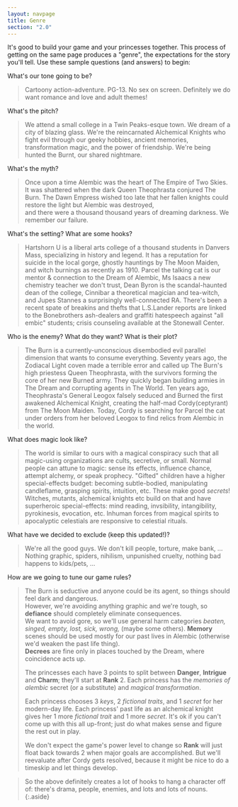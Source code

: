 ```yaml
---
layout: navpage
title: Genre
section: "2.0"
---
```


It's good to build your game and your princesses together.
This process of getting on the same page produces a "genre", the expectations for the story you'll tell.
Use these sample questions (and answers) to begin:

What's our tone going to be?
> Cartoony action-adventure. PG-13. No sex on screen.
> Definitely we do want romance and love and adult themes!

What's the pitch?
> We attend a small college in a Twin Peaks-esque town.
> We dream of a city of blazing glass.
> We're the reincarnated Alchemical Knights who fight evil through our geeky hobbies, ancient memories, transformation magic, and the power of friendship.
> We're being hunted the Burnt, our shared nightmare.

What's the myth?
> Once upon a time Alembic was the heart of The Empire of Two Skies.
> It was shattered when the dark Queen Theophrasta conjured The Burn.
> The Dawn Empress wished too late that her fallen knights could restore the light
> but Alembic was destroyed,  
> and there were a thousand thousand years of dreaming darkness.
> We remember our failure.

What's the setting? What are some hooks?
> Hartshorn U is a liberal arts college of a thousand students in Danvers Mass, specializing in history and legend.
> It has a reputation for suicide in the local gorge, ghostly hauntings by The Moon Maiden, and witch burnings as recently as 1910.
> Parcel the talking cat is our mentor & connection to the Dream of Alembic,
> Ms Isaacs a new chemistry teacher we don't trust,
> Dean Byron is the scandal-haunted dean of the college,
> Cinnibar a theoretical magician and tea-witch,
> and Jupes Stannes a surprisingly well-connected RA.
> There's been a recent spate of breakins and thefts that L.S.Lander reports are linked to the Bonebrothers ash-dealers and graffiti hatespeech against "all embic" students;
> crisis counseling available at the Stonewall Center.

Who is the enemy? What do they want? What is their plot?
> The Burn is a currently-unconscious disembodied evil parallel dimension that wants to consume everything.
> Seventy years ago, the Zodiacal Light coven made a terrible error and called up The Burn's high priestess Queen Theophrasta, with the survivors forming the core of her new Burned army.
> They quickly began building armies in The Dream and corrupting agents in The World.
> Ten years ago, Theophrasta's General Leogox falsely seduced and Burned the first awakened Alchemical Knight, creating the half-mad Cordy(ceptyrant) from The Moon Maiden.
> Today, Cordy is searching for Parcel the cat under orders from her beloved Leogox to find relics from Alembic in the world.

What does magic look like?
> The world is similar to ours with a magical conspiracy such that all magic-using organizations are cults, secretive, or small.
> Normal people can attune to magic: sense its effects, influence chance, attempt alchemy, or speak prophecy.
> "Gifted" children have a higher special-effects budget: becoming subtle-bodied, manipulating candleflame, grasping spirits, intuition, etc.
> These make good _secrets_!
> Witches, mutants, alchemical knights etc build on that and have superheroic special-effects: mind reading, invsibility, intangibility, pyrokinesis, evocation, etc.
> Inhuman forces from magical spirits to apocalyptic celestials are responsive to celestial rituals.

What have we decided to exclude (keep this updated!)?
> We're all the good guys. We don't kill people, torture, make bank, ...
> Nothing graphic, spiders, nihilism, unpunished cruelty, nothing bad happens to kids/pets, ...

How are we going to tune our game rules?
> The Burn is seductive and anyone could be its agent, so things should feel dark and dangerous.  
> However, we're avoiding anything graphic and we're tough, so **defiance** should completely eliminate consequences.  
> We want to avoid gore, so we'll use general harm categories _beaten, singed, empty, lost, sick, wrong,_ (maybe some others).
> **Memory** scenes should be used mostly for our past lives in Alembic (otherwise we'd weaken the past life thing).  
> **Decrees** are fine only in places touched by the Dream, where coincidence acts up.
>
> The princesses each have 3 points to split between **Danger**, **Intrigue** and **Charm**; they'll start at **Rank** 2.
> Each princess has the _memories of alembic_ secret (or a substitute) and _magical transformation_.
>
> Each princess chooses 3 _keys_, 2 _fictional traits_, and 1 _secret_ for her modern-day life.
> Each princess' past life as an alchemical knight gives her 1 more _fictional trait_ and 1 more _secret_.
> It's ok if you can't come up with this all up-front; just do what makes sense and figure the rest out in play.
>
> We don't expect the game's power level to change so **Rank** will just float back towards 2 when major goals are accomplished.
> But we'll reevaluate after Cordy gets resolved, because it might be nice to do a timeskip and let things develop.

> So the above definitely creates a lot of hooks to hang a character off of: there's drama, people, enemies, and lots and lots of nouns.
{:.aside}
